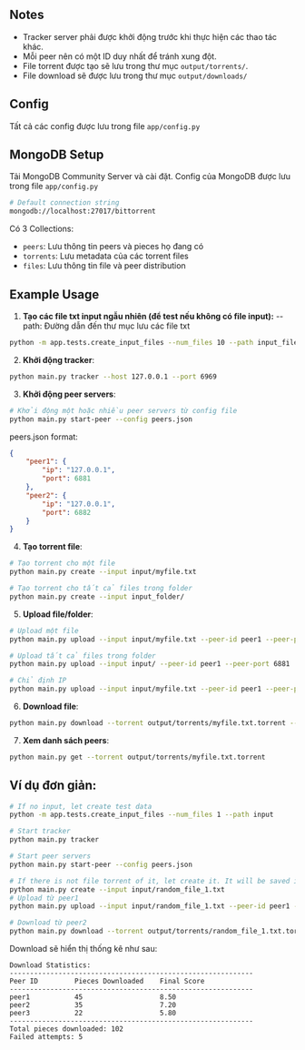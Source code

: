 ## Notes
- Tracker server phải được khởi động trước khi thực hiện các thao tác khác.
- Mỗi peer nên có một ID duy nhất để tránh xung đột.
- File torrent được tạo sẽ lưu trong thư mục `output/torrents/`.
- File download sẽ được lưu trong thư mục `output/downloads/`

## Config
Tất cả các config được lưu trong file `app/config.py`

## MongoDB Setup
Tải MongoDB Community Server và cài đặt.
Config của MongoDB được lưu trong file `app/config.py`
```bash
# Default connection string
mongodb://localhost:27017/bittorrent
```

Có 3 Collections:
- `peers`: Lưu thông tin peers và pieces họ đang có
- `torrents`: Lưu metadata của các torrent files
- `files`: Lưu thông tin file và peer distribution

## Example Usage
1. **Tạo các file txt input ngẫu nhiên (để test nếu không có file input):**
--path: Đường dẫn đến thư mục lưu các file txt
```bash
python -m app.tests.create_input_files --num_files 10 --path input_files
```

2. **Khởi động tracker**:
```bash
python main.py tracker --host 127.0.0.1 --port 6969
```

3. **Khởi động peer servers**:
```bash
# Khởi động một hoặc nhiều peer servers từ config file
python main.py start-peer --config peers.json
```

peers.json format:
```json
{
    "peer1": {
        "ip": "127.0.0.1",
        "port": 6881
    },
    "peer2": {
        "ip": "127.0.0.1",
        "port": 6882
    }
}
```

4. **Tạo torrent file**:
```bash
# Tạo torrent cho một file
python main.py create --input input/myfile.txt

# Tạo torrent cho tất cả files trong folder
python main.py create --input input_folder/
```

5. **Upload file/folder**:
```bash
# Upload một file
python main.py upload --input input/myfile.txt --peer-id peer1 --peer-port 6881

# Upload tất cả files trong folder
python main.py upload --input input/ --peer-id peer1 --peer-port 6881

# Chỉ định IP
python main.py upload --input input/myfile.txt --peer-id peer1 --peer-port 6881 --peer-host 127.0.0.1
```

6. **Download file**:
```bash
python main.py download --torrent output/torrents/myfile.txt.torrent --output output/downloads/myfile.txt --peer-id peer2 --peer-port 6882
```

7. **Xem danh sách peers**:
```bash
python main.py get --torrent output/torrents/myfile.txt.torrent
```

## Ví dụ đơn giản:
```bash
# If no input, let create test data
python -m app.tests.create_input_files --num_files 1 --path input

# Start tracker
python main.py tracker

# Start peer servers
python main.py start-peer --config peers.json

# If there is not file torrent of it, let create it. It will be saved in output/torrents/
python main.py create --input input/random_file_1.txt
# Upload từ peer1
python main.py upload --input input/random_file_1.txt --peer-id peer1 --peer-port 6881

# Download từ peer2 
python main.py download --torrent output/torrents/random_file_1.txt.torrent --output output/downloads/random_file_1.txt --peer-id peer2 --peer-port 6882
```

Download sẽ hiển thị thống kê như sau:
```
Download Statistics:
------------------------------------------------------------
Peer ID         Pieces Downloaded    Final Score    
------------------------------------------------------------
peer1           45                   8.50           
peer2           35                   7.20           
peer3           22                   5.80           
------------------------------------------------------------
Total pieces downloaded: 102
Failed attempts: 5
```

